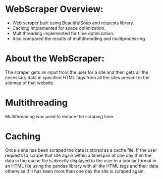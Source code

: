 # WebScraper Overview:

- Web scraper built using BeautifulSoup and requests library.
- Caching implemented for space optimization.
- Multithreading implemented for time optimization.
- Also compared the results of multithreading and multiprocessing

# About the WebScraper:

The scraper gets an input from the user for a site and then gets all the necessary data in specified HTML tags from all the sites present in the sitemap of that website.

# Multithreading

Multithreading was used to reduce the scraping time.

# Caching

Once a site has been scraped the data is stored as a cache file. If the user requests to scrape that site again within a timespan of one day then the data in the cache file is directly displayed to the user in a tabular format in an HTML file using the pandas library with all the HTML tags and their data otherwise if it has been more than one day the site is scraped again.